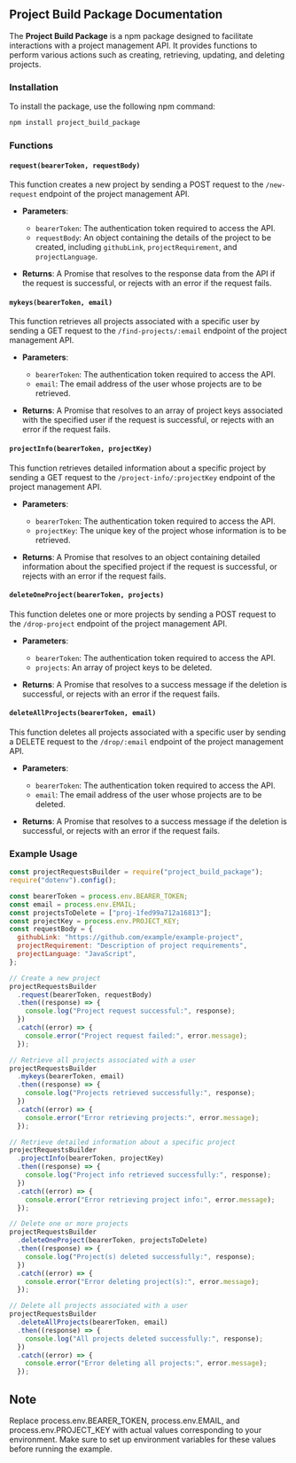 ## Project Build Package Documentation

The **Project Build Package** is a npm package designed to facilitate interactions with a project management API. It provides functions to perform various actions such as creating, retrieving, updating, and deleting projects.

### Installation

To install the package, use the following npm command:

```bash
npm install project_build_package
```

### Functions

#### `request(bearerToken, requestBody)`

This function creates a new project by sending a POST request to the `/new-request` endpoint of the project management API.

- **Parameters**:
  - `bearerToken`: The authentication token required to access the API.
  - `requestBody`: An object containing the details of the project to be created, including `githubLink`, `projectRequirement`, and `projectLanguage`.

- **Returns**: A Promise that resolves to the response data from the API if the request is successful, or rejects with an error if the request fails.

#### `mykeys(bearerToken, email)`

This function retrieves all projects associated with a specific user by sending a GET request to the `/find-projects/:email` endpoint of the project management API.

- **Parameters**:
  - `bearerToken`: The authentication token required to access the API.
  - `email`: The email address of the user whose projects are to be retrieved.

- **Returns**: A Promise that resolves to an array of project keys associated with the specified user if the request is successful, or rejects with an error if the request fails.

#### `projectInfo(bearerToken, projectKey)`

This function retrieves detailed information about a specific project by sending a GET request to the `/project-info/:projectKey` endpoint of the project management API.

- **Parameters**:
  - `bearerToken`: The authentication token required to access the API.
  - `projectKey`: The unique key of the project whose information is to be retrieved.

- **Returns**: A Promise that resolves to an object containing detailed information about the specified project if the request is successful, or rejects with an error if the request fails.

#### `deleteOneProject(bearerToken, projects)`

This function deletes one or more projects by sending a POST request to the `/drop-project` endpoint of the project management API.

- **Parameters**:
  - `bearerToken`: The authentication token required to access the API.
  - `projects`: An array of project keys to be deleted.

- **Returns**: A Promise that resolves to a success message if the deletion is successful, or rejects with an error if the request fails.

#### `deleteAllProjects(bearerToken, email)`

This function deletes all projects associated with a specific user by sending a DELETE request to the `/drop/:email` endpoint of the project management API.

- **Parameters**:
  - `bearerToken`: The authentication token required to access the API.
  - `email`: The email address of the user whose projects are to be deleted.

- **Returns**: A Promise that resolves to a success message if the deletion is successful, or rejects with an error if the request fails.

### Example Usage

```javascript
const projectRequestsBuilder = require("project_build_package");
require("dotenv").config();

const bearerToken = process.env.BEARER_TOKEN;
const email = process.env.EMAIL;
const projectsToDelete = ["proj-1fed99a712a16813"];
const projectKey = process.env.PROJECT_KEY;
const requestBody = {
  githubLink: "https://github.com/example/example-project",
  projectRequirement: "Description of project requirements",
  projectLanguage: "JavaScript",
};

// Create a new project
projectRequestsBuilder
  .request(bearerToken, requestBody)
  .then((response) => {
    console.log("Project request successful:", response);
  })
  .catch((error) => {
    console.error("Project request failed:", error.message);
  });

// Retrieve all projects associated with a user
projectRequestsBuilder
  .mykeys(bearerToken, email)
  .then((response) => {
    console.log("Projects retrieved successfully:", response);
  })
  .catch((error) => {
    console.error("Error retrieving projects:", error.message);
  });

// Retrieve detailed information about a specific project
projectRequestsBuilder
  .projectInfo(bearerToken, projectKey)
  .then((response) => {
    console.log("Project info retrieved successfully:", response);
  })
  .catch((error) => {
    console.error("Error retrieving project info:", error.message);
  });

// Delete one or more projects
projectRequestsBuilder
  .deleteOneProject(bearerToken, projectsToDelete)
  .then((response) => {
    console.log("Project(s) deleted successfully:", response);
  })
  .catch((error) => {
    console.error("Error deleting project(s):", error.message);
  });

// Delete all projects associated with a user
projectRequestsBuilder
  .deleteAllProjects(bearerToken, email)
  .then((response) => {
    console.log("All projects deleted successfully:", response);
  })
  .catch((error) => {
    console.error("Error deleting all projects:", error.message);
  });
```


## Note

Replace process.env.BEARER_TOKEN, process.env.EMAIL, and process.env.PROJECT_KEY with actual values corresponding to your environment. Make sure to set up environment variables for these values before running the example.